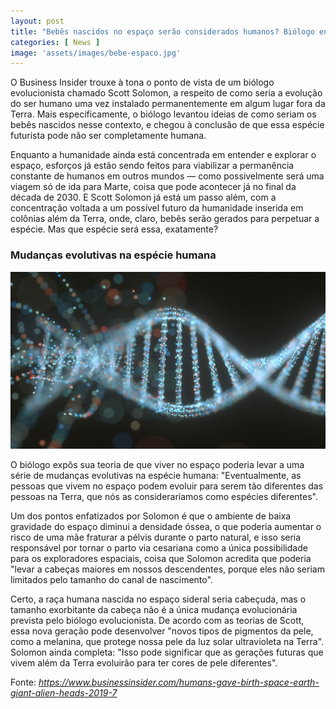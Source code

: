 ```yaml
---
layout: post
title: "Bebês nascidos no espaço serão considerados humanos? Biólogo entende que não"
categories: [ News ]
image: 'assets/images/bebe-espaco.jpg'
---
```


O Business Insider trouxe à tona o ponto de vista de um biólogo evolucionista chamado Scott Solomon, a respeito de como seria a evolução do ser humano uma vez instalado permanentemente em algum lugar fora da Terra. Mais especificamente, o biólogo levantou ideias de como seriam os bebês nascidos nesse contexto, e chegou à conclusão de que essa espécie futurista pode não ser completamente humana.

<script async src="https://pagead2.googlesyndication.com/pagead/js/adsbygoogle.js"></script>
<!-- Informat -->
<ins class="adsbygoogle"
     style="display:block"
     data-ad-client="ca-pub-2838251107855362"
     data-ad-slot="2327980059"
     data-ad-format="auto"
     data-full-width-responsive="true"></ins>
<script>
(adsbygoogle = window.adsbygoogle || []).push({});
</script>

Enquanto a humanidade ainda está concentrada em entender e explorar o espaço, esforços já estão sendo feitos para viabilizar a permanência constante de humanos em outros mundos — como possivelmente será uma viagem só de ida para Marte, coisa que pode acontecer já no final da década de 2030. E Scott Solomon já está um passo além, com a concentração voltada a um possível futuro da humanidade inserida em colônias além da Terra, onde, claro, bebês serão gerados para perpetuar a espécie. Mas que espécie será essa, exatamente?

### Mudanças evolutivas na espécie humana

![DNA](/assets/images/dna.jpg)

O biólogo expôs sua teoria de que viver no espaço poderia levar a uma série de mudanças evolutivas na espécie humana: "Eventualmente, as pessoas que vivem no espaço podem evoluir para serem tão diferentes das pessoas na Terra, que nós as consideraríamos como espécies diferentes".

Um dos pontos enfatizados por Solomon é que o ambiente de baixa gravidade do espaço diminui a densidade óssea, o que poderia aumentar o risco de uma mãe fraturar a pélvis durante o parto natural, e isso seria responsável por tornar o parto via cesariana como a única possibilidade para os exploradores espaciais, coisa que Solomon acredita que poderia "levar a cabeças maiores em nossos descendentes, porque eles não seriam limitados pelo tamanho do canal de nascimento".

<script async src="https://pagead2.googlesyndication.com/pagead/js/adsbygoogle.js"></script>
<!-- Informat -->
<ins class="adsbygoogle"
     style="display:block"
     data-ad-client="ca-pub-2838251107855362"
     data-ad-slot="2327980059"
     data-ad-format="auto"
     data-full-width-responsive="true"></ins>
<script>
(adsbygoogle = window.adsbygoogle || []).push({});
</script>

Certo, a raça humana nascida no espaço sideral seria cabeçuda, mas o tamanho exorbitante da cabeça não é a única mudança evolucionária prevista pelo biólogo evolucionista. De acordo com as teorias de Scott, essa nova geração pode desenvolver "novos tipos de pigmentos da pele, como a melanina, que protege nossa pele da luz solar ultravioleta na Terra". Solomon ainda completa: "Isso pode significar que as gerações futuras que vivem além da Terra evoluirão para ter cores de pele diferentes".

Fonte: *https://www.businessinsider.com/humans-gave-birth-space-earth-giant-alien-heads-2019-7*

